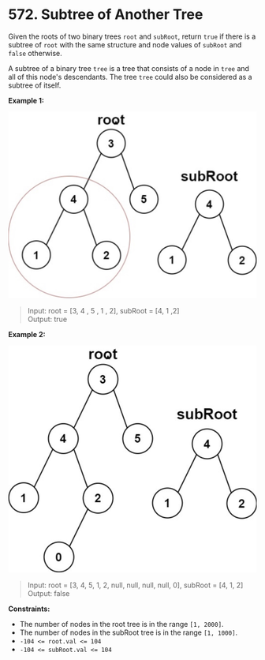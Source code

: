 # 572. Subtree of Another Tree

Given the roots of two binary trees `root` and `subRoot`, return `true` if there is a subtree of `root` with the same structure and node values of `subRoot` and `false` otherwise.

A subtree of a binary tree `tree` is a tree that consists of a node in `tree` and all of this node's descendants. The tree `tree` could also be considered as a subtree of itself.

**Example 1:**

![image](./assets/example_1.jpg)

> Input: root = [3, 4 , 5 , 1 , 2], subRoot = [4, 1 ,2]  
> Output: true

**Example 2:**

![image](./assets/example_2.jpg)

> Input: root = [3, 4, 5, 1, 2, null, null, null, null, 0], subRoot = [4, 1, 2]  
> Output: false 

**Constraints:**

- The number of nodes in the root tree is in the range `[1, 2000]`.
- The number of nodes in the subRoot tree is in the range `[1, 1000]`.
- `-104 <= root.val <= 104`
- `-104 <= subRoot.val <= 104`